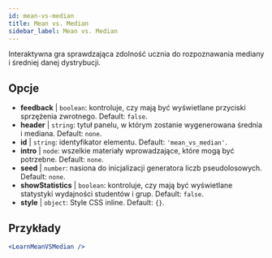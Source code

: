 ```yaml
---
id: mean-vs-median
title: Mean vs. Median
sidebar_label: Mean vs. Median
---
```


Interaktywna gra sprawdzająca zdolność ucznia do rozpoznawania mediany i średniej danej dystrybucji.

## Opcje

* __feedback__ | `boolean`: kontroluje, czy mają być wyświetlane przyciski sprzężenia zwrotnego. Default: `false`.
* __header__ | `string`: tytuł panelu, w którym zostanie wygenerowana średnia i mediana. Default: `none`.
* __id__ | `string`: identyfikator elementu. Default: `'mean_vs_median'`.
* __intro__ | `node`: wszelkie materiały wprowadzające, które mogą być potrzebne. Default: `none`.
* __seed__ | `number`: nasiona do inicjalizacji generatora liczb pseudolosowych. Default: `none`.
* __showStatistics__ | `boolean`: kontroluje, czy mają być wyświetlane statystyki wydajności studentów i grup. Default: `false`.
* __style__ | `object`: Style CSS inline. Default: `{}`.


## Przykłady

```jsx live
<LearnMeanVSMedian />
```

